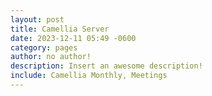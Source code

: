 ```yaml
---
layout: post
title: Camellia Server
date: 2023-12-11 05:49 -0600
category: pages
author: no author!
description: Insert an awesome description!
include: Camellia Monthly, Meetings
---
```

